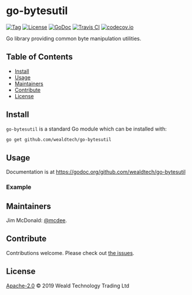 # go-bytesutil

[![Tag](https://img.shields.io/github/tag/wealdtech/go-bytesutil.svg)](https://github.com/wealdtech/go-bytesutil/releases/)
[![License](https://img.shields.io/github/license/wealdtech/go-bytesutil.svg)](LICENSE)
[![GoDoc](https://godoc.org/github.com/wealdtech/go-bytesutil?status.svg)](https://godoc.org/github.com/wealdtech/go-bytesutil)
[![Travis CI](https://img.shields.io/travis/wealdtech/go-bytesutil.svg)](https://travis-ci.org/wealdtech/go-bytesutil)
[![codecov.io](https://img.shields.io/codecov/c/github/wealdtech/go-bytesutil.svg)](https://codecov.io/github/wealdtech/go-bytesutil)

Go library providing common byte manipulation utilities.


## Table of Contents

- [Install](#install)
- [Usage](#usage)
- [Maintainers](#maintainers)
- [Contribute](#contribute)
- [License](#license)

## Install

`go-bytesutil` is a standard Go module which can be installed with:

```sh
go get github.com/wealdtech/go-bytesutil
```

## Usage

Documentation is at https://godoc.org/github.com/wealdtech/go-bytesutil

### Example

## Maintainers

Jim McDonald: [@mcdee](https://github.com/mcdee).

## Contribute

Contributions welcome. Please check out [the issues](https://github.com/wealdtech/go-bytesutil/issues).

## License

[Apache-2.0](LICENSE) © 2019 Weald Technology Trading Ltd
